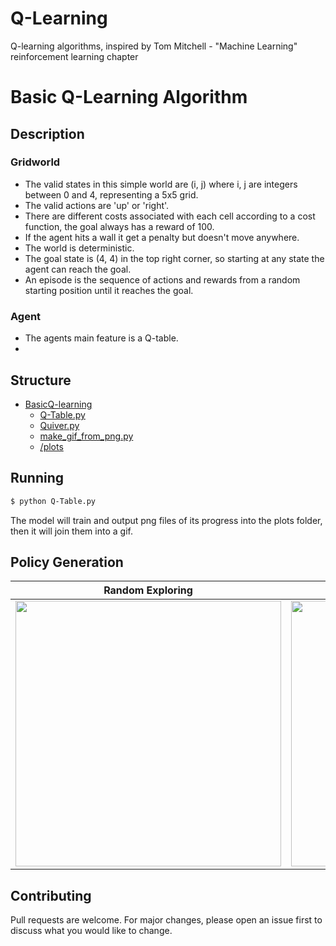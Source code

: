 # Q-Learning
Q-learning algorithms, inspired by Tom Mitchell - "Machine Learning" reinforcement learning chapter

# Basic Q-Learning Algorithm
## Description
### Gridworld
- The valid states in this simple world are (i, j) where i, j are integers between 0 and 4, representing a 5x5 grid. 
- The valid actions are 'up' or 'right'.
- There are different costs associated with each cell according to a cost function, the goal always has a reward of 100.
- If the agent hits a wall it get a penalty but doesn't move anywhere.
- The world is deterministic.
- The goal state is (4, 4) in the top right corner, so starting at any state the agent can reach the goal.
- An episode is the sequence of actions and rewards from a random starting position until it reaches the goal.

### Agent
- The agents main feature is a Q-table.
- 

## Structure
 * [BasicQ-learning](./BasicQ-learning)
   * [Q-Table.py](./BasicQ-learning/Q-Table.py)
   * [Quiver.py](./BasicQ-learning/Quiver.py)
   * [make_gif_from_png.py](./BasicQ-learning/make_gif_from_png.py)
   * [/plots](./BasicQ-learning/plots)

## Running
```bash
$ python Q-Table.py
```
The model will train and output png files of its progress into the plots folder, then it will join them into a gif.


## Policy Generation
Random Exploring           |  Greedy & Random Strategy
:-------------------------:|:-------------------------:
<img src="/BasicQ-learning/Policy-RandomExploring.gif" width="425"/> | <img src="/BasicQ-learning/Policy-ExperimentationStrategy.gif" width="425"/>

## Contributing
Pull requests are welcome. For major changes, please open an issue first to discuss what you would like to change.

<!---
## License
[MIT](https://choosealicense.com/licenses/mit/)
-->
